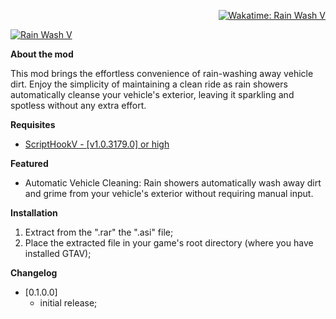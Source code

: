 <p align="right">
    <a href="https://wakatime.com/badge/user/62df9c07-c6d2-43a7-b767-6b968431c589/project/e7d46524-65fc-47f3-b4cd-d50eef0dc464" target="_blank">
        <img alt="Wakatime: Rain Wash V" src="https://wakatime.com/badge/user/62df9c07-c6d2-43a7-b767-6b968431c589/project/e7d46524-65fc-47f3-b4cd-d50eef0dc464.svg" />
    </a>
</p>

<p>
    <a href="https://www.gta5-mods.com/scripts/rain-wash-v#description_tab" target="_blank">
        <img alt="Rain Wash V" src="https://img.gta5-mods.com/q95/images/rain-wash-v/e96c9c-rain-wash-v-min.png" />
    </a>
</p>

<p><strong>About the mod</strong></p>
<p>This mod brings the effortless convenience of rain-washing away vehicle dirt. Enjoy the simplicity of maintaining a clean ride as rain showers automatically cleanse your vehicle's exterior, leaving it sparkling and spotless without any extra effort.</p>

<p><strong>Requisites</strong></p>
<ul>
    <li><a target="_blank" rel="noopener noreferrer" href="http://www.dev-c.com/gtav/scripthookv/">ScriptHookV - [v1.0.3179.0] or high</a></li>
</ul>

<p><strong>Featured</strong></p>
<ul>
    <li>Automatic Vehicle Cleaning: Rain showers automatically wash away dirt and grime from your vehicle's exterior without requiring manual input.</li>
</ul>

<p><strong>Installation</strong></p>
<ol>
    <li>Extract from the ".rar" the ".asi" file;</li>
    <li>Place the extracted file in your game's root directory (where you have installed GTAV);</li>
</ol>

<p><strong>Changelog</strong></p>
<ul>
    <li>[0.1.0.0]<ul>
            <li>initial release;</li>
        </ul>
    </li>
</ul>

